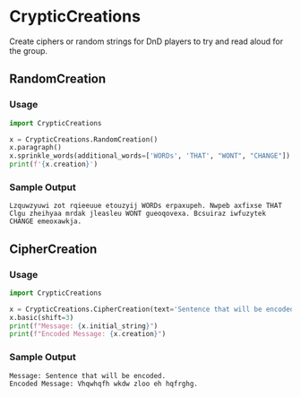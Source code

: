 # CrypticCreations
Create ciphers or random strings for DnD players to try and read aloud for the group.

## RandomCreation
### Usage
```python
import CrypticCreations

x = CrypticCreations.RandomCreation()
x.paragraph()
x.sprinkle_words(additional_words=['WORDs', 'THAT', "WONT", "CHANGE"])
print(f'{x.creation}')
```
### Sample Output
```text
Lzquwzyuwi zot rqieeuue etouzyij WORDs erpaxupeh. Nwpeb axfixse THAT Clgu zheihyaa mrdak jleasleu WONT gueoqovexa. Bcsuiraz iwfuzytek CHANGE emeoxawkja.
```

## CipherCreation
### Usage
```python
import CrypticCreations

x = CrypticCreations.CipherCreation(text='Sentence that will be encoded.')
x.basic(shift=3)
print(f"Message: {x.initial_string}")
print(f"Encoded Message: {x.creation}")
```

### Sample Output
```text
Message: Sentence that will be encoded.
Encoded Message: Vhqwhqfh wkdw zloo eh hqfrghg.
```
